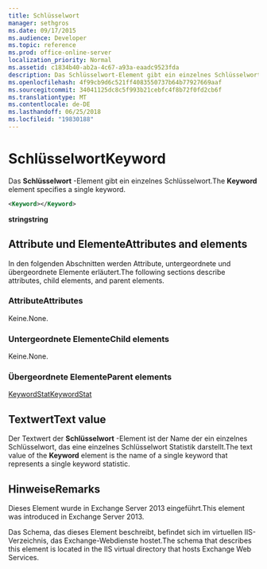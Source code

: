 ```yaml
---
title: Schlüsselwort
manager: sethgros
ms.date: 09/17/2015
ms.audience: Developer
ms.topic: reference
ms.prod: office-online-server
localization_priority: Normal
ms.assetid: c1834b40-ab2a-4c67-a93a-eaadc9523fda
description: Das Schlüsselwort-Element gibt ein einzelnes Schlüsselwort.
ms.openlocfilehash: 4f99cb9d6c521ff4083550737b64b77927669aaf
ms.sourcegitcommit: 34041125dc8c5f993b21cebfc4f8b72f0fd2cb6f
ms.translationtype: MT
ms.contentlocale: de-DE
ms.lasthandoff: 06/25/2018
ms.locfileid: "19830188"
---
```

# <a name="keyword"></a><span data-ttu-id="40158-103">Schlüsselwort</span><span class="sxs-lookup"><span data-stu-id="40158-103">Keyword</span></span>

<span data-ttu-id="40158-104">Das **Schlüsselwort** -Element gibt ein einzelnes Schlüsselwort.</span><span class="sxs-lookup"><span data-stu-id="40158-104">The **Keyword** element specifies a single keyword.</span></span> 
  
```XML
<Keyword></Keyword>
```

 <span data-ttu-id="40158-105">**string**</span><span class="sxs-lookup"><span data-stu-id="40158-105">**string**</span></span>
## <a name="attributes-and-elements"></a><span data-ttu-id="40158-106">Attribute und Elemente</span><span class="sxs-lookup"><span data-stu-id="40158-106">Attributes and elements</span></span>

<span data-ttu-id="40158-107">In den folgenden Abschnitten werden Attribute, untergeordnete und übergeordnete Elemente erläutert.</span><span class="sxs-lookup"><span data-stu-id="40158-107">The following sections describe attributes, child elements, and parent elements.</span></span>
  
### <a name="attributes"></a><span data-ttu-id="40158-108">Attribute</span><span class="sxs-lookup"><span data-stu-id="40158-108">Attributes</span></span>

<span data-ttu-id="40158-109">Keine.</span><span class="sxs-lookup"><span data-stu-id="40158-109">None.</span></span>
  
### <a name="child-elements"></a><span data-ttu-id="40158-110">Untergeordnete Elemente</span><span class="sxs-lookup"><span data-stu-id="40158-110">Child elements</span></span>

<span data-ttu-id="40158-111">Keine.</span><span class="sxs-lookup"><span data-stu-id="40158-111">None.</span></span>
  
### <a name="parent-elements"></a><span data-ttu-id="40158-112">Übergeordnete Elemente</span><span class="sxs-lookup"><span data-stu-id="40158-112">Parent elements</span></span>

[<span data-ttu-id="40158-113">KeywordStat</span><span class="sxs-lookup"><span data-stu-id="40158-113">KeywordStat</span></span>](keywordstat.md)
  
## <a name="text-value"></a><span data-ttu-id="40158-114">Textwert</span><span class="sxs-lookup"><span data-stu-id="40158-114">Text value</span></span>

<span data-ttu-id="40158-115">Der Textwert der **Schlüsselwort** -Element ist der Name der ein einzelnes Schlüsselwort, das eine einzelnes Schlüsselwort Statistik darstellt.</span><span class="sxs-lookup"><span data-stu-id="40158-115">The text value of the **Keyword** element is the name of a single keyword that represents a single keyword statistic.</span></span> 
  
## <a name="remarks"></a><span data-ttu-id="40158-116">Hinweise</span><span class="sxs-lookup"><span data-stu-id="40158-116">Remarks</span></span>

<span data-ttu-id="40158-117">Dieses Element wurde in Exchange Server 2013 eingeführt.</span><span class="sxs-lookup"><span data-stu-id="40158-117">This element was introduced in Exchange Server 2013.</span></span>
  
<span data-ttu-id="40158-118">Das Schema, das dieses Element beschreibt, befindet sich im virtuellen IIS-Verzeichnis, das Exchange-Webdienste hostet.</span><span class="sxs-lookup"><span data-stu-id="40158-118">The schema that describes this element is located in the IIS virtual directory that hosts Exchange Web Services.</span></span>
  

